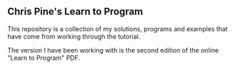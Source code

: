 ## Chris Pine's Learn to Program

This repository is a collection of my solutions, programs and examples that have come from working through the tutorial.

The version I have been working with is the second edition of the online "Learn to Program" PDF.
